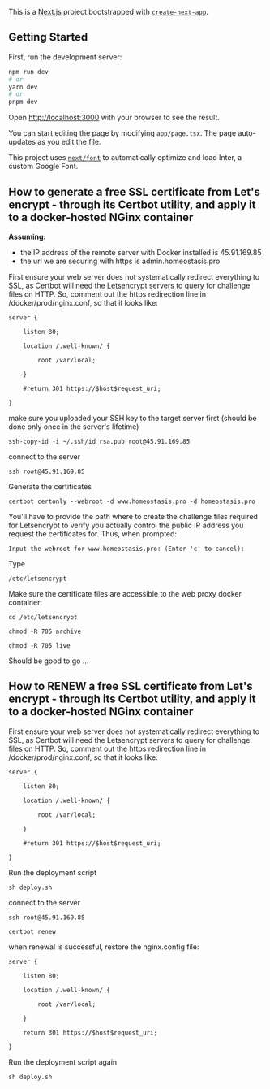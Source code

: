 This is a [Next.js](https://nextjs.org/) project bootstrapped with [`create-next-app`](https://github.com/vercel/next.js/tree/canary/packages/create-next-app).

## Getting Started

First, run the development server:

```bash
npm run dev
# or
yarn dev
# or
pnpm dev
```

Open [http://localhost:3000](http://localhost:3000) with your browser to see the result.

You can start editing the page by modifying `app/page.tsx`. The page auto-updates as you edit the file.

This project uses [`next/font`](https://nextjs.org/docs/basic-features/font-optimization) to automatically optimize and load Inter, a custom Google Font.

## How to generate a free SSL certificate from Let's encrypt - through its Certbot utility, and apply it to a docker-hosted NGinx container

**Assuming:**
* the IP address of the remote server with Docker installed is 45.91.169.85
* the url we are securing with https is admin.homeostasis.pro

First ensure your web server does not systematically redirect everything to SSL, as Certbot will need the Letsencrypt servers to query for challenge files on HTTP. So, comment out the https redirection line in /docker/prod/nginx.conf, so that it looks like:

`server {`

`    listen 80;`

`    location /.well-known/ {`

`        root /var/local;`

`    }`

`    #return 301 https://$host$request_uri;`

`}`

make sure you uploaded your SSH key to the target server first (should be done only once in the server's lifetime)

`ssh-copy-id -i ~/.ssh/id_rsa.pub root@45.91.169.85`

connect to the server

`ssh root@45.91.169.85`

Generate the certificates

`certbot certonly --webroot -d www.homeostasis.pro -d homeostasis.pro`

You'll have to provide the path where to create the challenge files required for Letsencrypt to verify you actually control the public IP address you request the certificates for. Thus, when prompted:

`Input the webroot for www.homeostasis.pro: (Enter 'c' to cancel):`

Type

`/etc/letsencrypt`

Make sure the certificate files are accessible to the web proxy docker container:

`cd /etc/letsencrypt`

`chmod -R 705 archive`

`chmod -R 705 live`

Should be good to go ...

## How to RENEW a free SSL certificate from Let's encrypt - through its Certbot utility, and apply it to a docker-hosted NGinx container

First ensure your web server does not systematically redirect everything to SSL, as Certbot will need the Letsencrypt servers to query for challenge files on HTTP. So, comment out the https redirection line in /docker/prod/nginx.conf, so that it looks like:

`server {`

`    listen 80;`

`    location /.well-known/ {`

`        root /var/local;`

`    }`

`    #return 301 https://$host$request_uri;`

`}`

Run the deployment script

`sh deploy.sh`

connect to the server

`ssh root@45.91.169.85`

`certbot renew`

when renewal is successful, restore the nginx.config file:

`server {`

`    listen 80;`

`    location /.well-known/ {`

`        root /var/local;`

`    }`

`    return 301 https://$host$request_uri;`

`}`

Run the deployment script again

`sh deploy.sh`